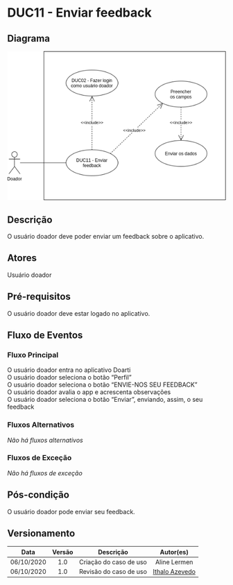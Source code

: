 # DUC11 - Enviar feedback

## Diagrama
![DUC11](../../../../assets/images/casosDeUso/DUC11.png)


## Descrição
O usuário doador deve poder enviar um feedback sobre o aplicativo.  

## Atores
Usuário doador  

## Pré-requisitos
O usuário doador deve estar logado no aplicativo.  

## Fluxo de Eventos

### Fluxo Principal
O usuário doador entra no aplicativo Doarti  
O usuário doador seleciona o botão “Perfil”  
O usuário doador seleciona o botão “ENVIE-NOS SEU FEEDBACK”  
O usuário doador avalia o app e acrescenta observações  
O usuário doador seleciona o botão “Enviar”, enviando, assim, o seu feedback  

### Fluxos Alternativos
*Não há fluxos alternativos*  

### Fluxos de Exceção
*Não há fluxos de exceção*  


## Pós-condição
O usuário doador pode enviar seu feedback.  

## Versionamento
|    Data    | Versão |                        Descrição                         |                            Autor(es)                             |
| :--------: | :----: | :------------------------------------------------------: | :--------------------------------------------------------------: |
| 06/10/2020 | 1.0 | Criação do caso de uso | Aline Lermen |
| 06/10/2020 | 1.0 | Revisão do caso de uso | [Ithalo Azevedo](https://github.com/ithaloazevedo) |



